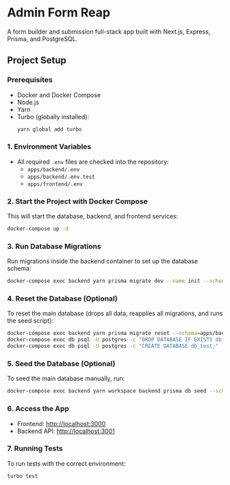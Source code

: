 # Admin Form Reap

A form builder and submission full-stack app built with Next.js, Express, Prisma, and PostgreSQL.

## Project Setup

### Prerequisites
- Docker and Docker Compose
- Node.js
- Yarn
- Turbo (globally installed):
  ```sh
  yarn global add turbo
  ```

### 1. Environment Variables
- All required `.env` files are checked into the repository:
  - `apps/backend/.env`
  - `apps/backend/.env.test`
  - `apps/frontend/.env`

### 2. Start the Project with Docker Compose
This will start the database, backend, and frontend services:
```sh
docker-compose up -d
```

### 3. Run Database Migrations
Run migrations inside the backend container to set up the database schema:
```sh
docker-compose exec backend yarn prisma migrate dev --name init --schema=apps/backend/prisma/schema.prisma
```

### 4. Reset the Database (Optional)
To reset the main database (drops all data, reapplies all migrations, and runs the seed script):
```sh
docker-compose exec backend yarn prisma migrate reset --schema=apps/backend/prisma/schema.prisma --force --skip-seed
docker-compose exec db psql -U postgres -c "DROP DATABASE IF EXISTS db_test;"
docker-compose exec db psql -U postgres -c "CREATE DATABASE db_test;"
```

### 5. Seed the Database (Optional)
To seed the main database manually, run:
```sh
docker-compose exec backend yarn workspace backend prisma db seed --schema=apps/backend/prisma/schema.prisma
```

### 6. Access the App
- Frontend: [http://localhost:3000](http://localhost:3000)
- Backend API: [http://localhost:3001](http://localhost:3001)

### 7. Running Tests
To run tests with the correct environment:
```sh
turbo test
```
